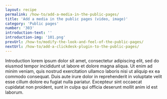 ```yaml
---
layout: recipe
permalink: /how-to/add-a-media-in-the-public-pages/
title: 'Add a media in the public pages (video, image)'
category: 'Public pages'
number: '303'
introduction-text: ''
introduction-img: '101.png'
prevUrl: /how-to/modify-the-look-and-feel-of-the-public-pages/
nextUrl: /how-to/add-a-clickdesk-plugin-to-the-public-pages/
---
```


Introduction lorem ipsum dolor sit amet, consectetur adipiscing elit, sed do eiusmod tempor incididunt ut labore et dolore magna aliqua. Ut enim ad minim veniam, quis nostrud exercitation ullamco laboris nisi ut aliquip ex ea commodo consequat. Duis aute irure dolor in reprehenderit in voluptate velit esse cillum dolore eu fugiat nulla pariatur. Excepteur sint occaecat cupidatat non proident, sunt in culpa qui officia deserunt mollit anim id est laborum.

